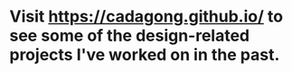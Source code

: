 # Visit https://cadagong.github.io/ to see some of the design-related projects I've worked on in the past.
